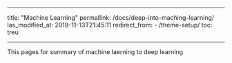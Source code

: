 ---
title: "Machine Learning"
permallink: /docs/deep-into-maching-learning/
las_modified_at: 2019-11-13T21:45:11
redirect_from:
	- /theme-setup/
toc: treu
___

This pages for summary of machine laerning to deep learning